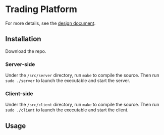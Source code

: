 # Trading Platform

For more details, see the [design document](/DESIGN.md).

## Installation

Download the repo.

### Server-side

Under the `/src/server` directory, run `make` to compile the source. Then run `sudo ./server` to launch the executable and start the server.

### Client-side

Under the `/src/client` directory, run `make` to compile the source. Then run `sudo ./client` to launch the executable and start the client.

## Usage
